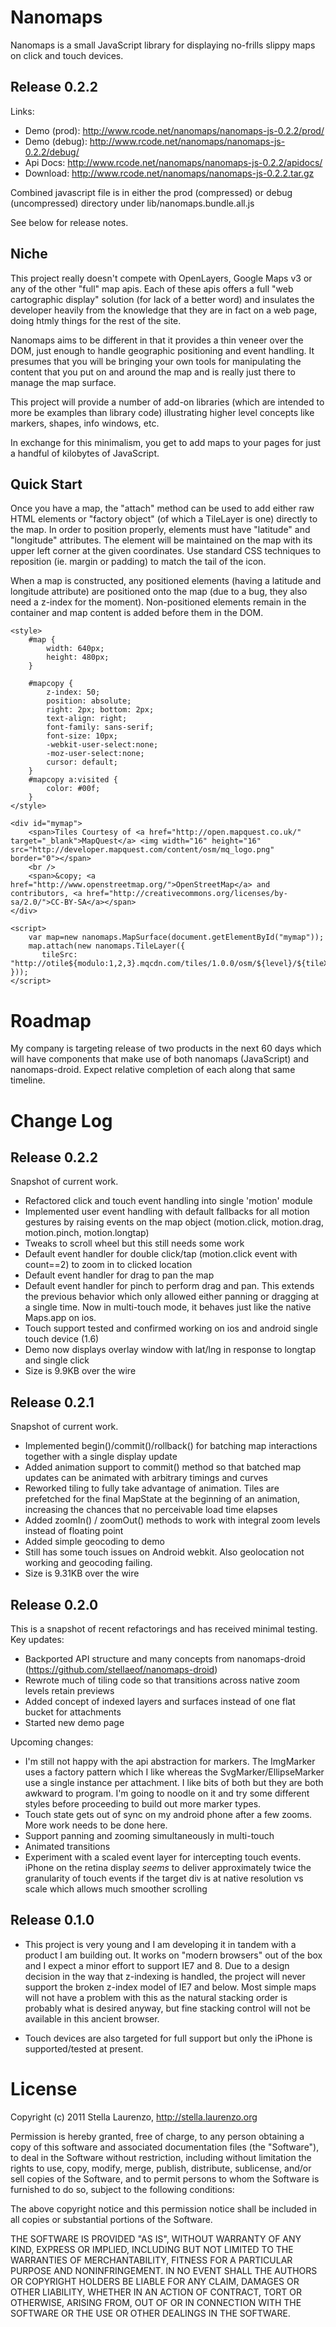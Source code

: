 Nanomaps
========
Nanomaps is a small JavaScript library for displaying no-frills slippy maps
on click and touch devices.

Release 0.2.2
-------------
Links:

* Demo (prod): http://www.rcode.net/nanomaps/nanomaps-js-0.2.2/prod/
* Demo (debug): http://www.rcode.net/nanomaps/nanomaps-js-0.2.2/debug/
* Api Docs: http://www.rcode.net/nanomaps/nanomaps-js-0.2.2/apidocs/
* Download: http://www.rcode.net/nanomaps/nanomaps-js-0.2.2.tar.gz

Combined javascript file is in either the prod (compressed) or debug (uncompressed)
directory under lib/nanomaps.bundle.all.js

See below for release notes.

Niche
-----
This project really doesn't compete with OpenLayers, Google Maps v3 or any of the
other "full" map apis.  Each of these apis offers a full "web cartographic display"
solution (for lack of a better word) and insulates the developer heavily from the
knowledge that they are in fact on a web page, doing htmly things for the rest
of the site.

Nanomaps aims to be different in that it provides a thin veneer over the DOM,
just enough to handle geographic positioning and event handling.  It presumes
that you will be bringing your own tools for manipulating the content that
you put on and around the map and is really just there to manage the map surface.

This project will provide a number of add-on libraries (which are intended to more
be examples than library code) illustrating higher level concepts like markers,
shapes, info windows, etc.

In exchange for this minimalism, you get to add maps to your pages for just a
handful of kilobytes of JavaScript.

Quick Start
-----------
Once you have a map, the "attach" method can be used to add either raw HTML
elements or "factory object" (of which a TileLayer is one) directly to the map.
In order to position properly, elements must have "latitude" and "longitude"
attributes.  The element will be maintained on the map with its upper left corner
at the given coordinates.  Use standard CSS techniques to reposition (ie. margin
or padding) to match the tail of the icon.

When a map is constructed, any positioned elements (having a latitude and longitude attribute)
are positioned onto the map (due to a bug, they also need a z-index for the moment).
Non-positioned elements remain in the container and map content is added before them
in the DOM.
	
	<style>
		#map {
			width: 640px;
			height: 480px;
		}
		
		#mapcopy {
			z-index: 50;
			position: absolute;
			right: 2px; bottom: 2px;
			text-align: right;
			font-family: sans-serif;
			font-size: 10px;
			-webkit-user-select:none;
			-moz-user-select:none;
			cursor: default;
		}
		#mapcopy a:visited {
			color: #00f;
		}
	</style>

	<div id="mymap">
		<span>Tiles Courtesy of <a href="http://open.mapquest.co.uk/" target="_blank">MapQuest</a> <img width="16" height="16" src="http://developer.mapquest.com/content/osm/mq_logo.png" border="0"></span>
		<br />
		<span>&copy; <a href="http://www.openstreetmap.org/">OpenStreetMap</a> and contributors, <a href="http://creativecommons.org/licenses/by-sa/2.0/">CC-BY-SA</a></span>
	</div>
	
	<script>
		var map=new nanomaps.MapSurface(document.getElementById("mymap"));
		map.attach(new nanomaps.TileLayer({ 
		   tileSrc: "http://otile${modulo:1,2,3}.mqcdn.com/tiles/1.0.0/osm/${level}/${tileX}/${tileY}.png" }));
	</script>	

Roadmap
=======
My company is targeting release of two products in the next 60 days which will have components that make use of both
nanomaps (JavaScript) and nanomaps-droid.  Expect relative completion of each along that same timeline.
	
Change Log
==========

Release 0.2.2
-------------
Snapshot of current work.

* Refactored click and touch event handling into single 'motion' module
* Implemented user event handling with default fallbacks for all motion gestures by raising
events on the map object (motion.click, motion.drag, motion.pinch, motion.longtap)
* Tweaks to scroll wheel but this still needs some work
* Default event handler for double click/tap (motion.click event with count==2) to zoom in to clicked location
* Default event handler for drag to pan the map
* Default event handler for pinch to perform drag and pan.  This extends the previous behavior which
only allowed either panning or dragging at a single time.  Now in multi-touch mode, it behaves just like the native Maps.app
on ios.
* Touch support tested and confirmed working on ios and android single touch device (1.6)
* Demo now displays overlay window with lat/lng in response to longtap and single click
* Size is 9.9KB over the wire

Release 0.2.1
-------------
Snapshot of current work.

* Implemented begin()/commit()/rollback() for batching map interactions together with
a single display update
* Added animation support to commit() method so that batched map updates can be
animated with arbitrary timings and curves
* Reworked tiling to fully take advantage of animation.  Tiles are prefetched for the final
MapState at the beginning of an animation, increasing the chances that no perceivable load
time elapses
* Added zoomIn() / zoomOut() methods to work with integral zoom levels instead of floating point
* Added simple geocoding to demo
* Still has some touch issues on Android webkit.  Also geolocation not working and geocoding failing.
* Size is 9.31KB over the wire

Release 0.2.0
-------------
This is a snapshot of recent refactorings and has received minimal testing.  Key updates:

* Backported API structure and many concepts from nanomaps-droid (https://github.com/stellaeof/nanomaps-droid)
* Rewrote much of tiling code so that transitions across native zoom levels retain previews
* Added concept of indexed layers and surfaces instead of one flat bucket for attachments
* Started new demo page

Upcoming changes:

* I'm still not happy with the api abstraction for markers.  The ImgMarker uses a factory pattern which I like whereas
the SvgMarker/EllipseMarker use a single instance per attachment.  I like bits of both but they are both awkward to
program.  I'm going to noodle on it and try some different styles before proceeding to build out more marker types.
* Touch state gets out of sync on my android phone after a few zooms.  More work needs to be done here.
* Support panning and zooming simultaneously in multi-touch
* Animated transitions
* Experiment with a scaled event layer for intercepting touch events.  iPhone on the retina display *seems*
to deliver approximately twice the granularity of touch events if the target div is at native resolution vs scale
which allows much smoother scrolling

Release 0.1.0
-------------

* This project is very young and I am developing it in tandem with a product I am
building out.  It works on "modern browsers" out of the box and I expect a minor
effort to support IE7 and 8.  Due to a design decision in the way that z-indexing
is handled, the project will never support the broken z-index model of IE7 and
below.  Most simple maps will not have a problem with this as the natural stacking
order is probably what is desired anyway, but fine stacking control will not be
available in this ancient browser.

* Touch devices are also targeted for full support but only the iPhone is supported/tested
at present.

License
=======
Copyright (c) 2011 Stella Laurenzo, http://stella.laurenzo.org

Permission is hereby granted, free of charge, to any person obtaining
a copy of this software and associated documentation files (the
"Software"), to deal in the Software without restriction, including
without limitation the rights to use, copy, modify, merge, publish,
distribute, sublicense, and/or sell copies of the Software, and to
permit persons to whom the Software is furnished to do so, subject to
the following conditions:

The above copyright notice and this permission notice shall be
included in all copies or substantial portions of the Software.

THE SOFTWARE IS PROVIDED "AS IS", WITHOUT WARRANTY OF ANY KIND,
EXPRESS OR IMPLIED, INCLUDING BUT NOT LIMITED TO THE WARRANTIES OF
MERCHANTABILITY, FITNESS FOR A PARTICULAR PURPOSE AND
NONINFRINGEMENT. IN NO EVENT SHALL THE AUTHORS OR COPYRIGHT HOLDERS BE
LIABLE FOR ANY CLAIM, DAMAGES OR OTHER LIABILITY, WHETHER IN AN ACTION
OF CONTRACT, TORT OR OTHERWISE, ARISING FROM, OUT OF OR IN CONNECTION
WITH THE SOFTWARE OR THE USE OR OTHER DEALINGS IN THE SOFTWARE.

